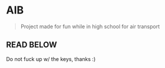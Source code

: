 # AIB

> Project made for fun while in high school for air transport

## READ BELOW

Do not fuck up w/ the keys, thanks :)
